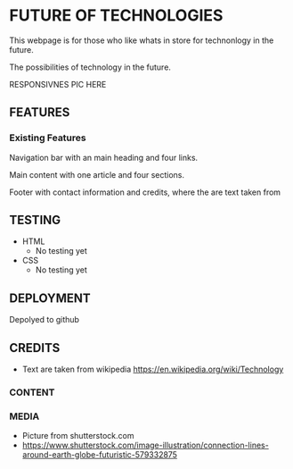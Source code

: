 # FUTURE OF TECHNOLOGIES

This webpage is for those who like whats in store for technonlogy in the future. 

The possibilities of technology in the future.


RESPONSIVNES PIC HERE

## FEATURES

### Existing Features

Navigation bar with an main heading and four links.

Main content with one article and four sections.

Footer with contact information and credits, where the are text taken from

## TESTING
* HTML
    * No testing yet
* CSS
    * No testing yet    


## DEPLOYMENT
Depolyed to github 

## CREDITS
* Text are taken from wikipedia https://en.wikipedia.org/wiki/Technology

### CONTENT

### MEDIA

* Picture from shutterstock.com
 * https://www.shutterstock.com/image-illustration/connection-lines-around-earth-globe-futuristic-579332875
